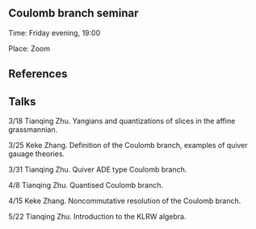 ## Coulomb branch seminar

Time: Friday evening, 19:00

Place: Zoom

## References


## Talks
3/18 Tianqing Zhu. Yangians and quantizations of slices in the affine grassmannian.

3/25 Keke Zhang. Definition of the Coulomb branch, examples of quiver gauage theories.

3/31 Tianqing Zhu. Quiver ADE type Coulomb branch.

4/8 Tianqing Zhu. Quantised Coulomb branch.

4/15 Keke Zhang. Noncommutative resolution of the Coulomb branch.

5/22 Tianqing Zhu. Introduction to the KLRW algebra.
